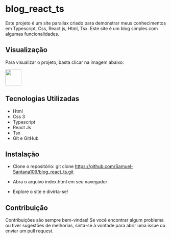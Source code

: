 # blog_react_ts

<p> Este projeto é um site parallax criado para demonstrar meus conhecimentos em Typescript, Css, React js, Html, Tsx.
    Este site é um blog simples com algumas funcionalidades.
</p>

## Visualização

<p>Para visualizar o projeto, basta clicar na imagem abaixo: </p>

 <a href="https://samuel-santana109.github.io/blog_react_ts" target="_blank"><img src="https://www.shutterstock.com/image-vector/illustration-brazilian-couple-harvesting-sugar-600w-2128787906.jpg" width="50" height="50" target="_blank"> </a>

 

 ## Tecnologias Utilizadas

 - Html 
 - Css 3
 - Typescript 
 - React Js
 - Tsx
 - Git e GitHub 
 

 ## Instalação 

 - Clone o repositório: git clone https://github.com/Samuel-Santana109/blog_react_ts.git

 - Abra o arquivo index.html em seu navegador

 - Explore o site e divirta-se!

## Contribuição 

<p> Contribuições são sempre bem-vindas! Se você encontrar algum problema ou tiver sugestões de melhorias, sinta-se à vontade para abrir uma issue ou enviar um pull request.  </p>

